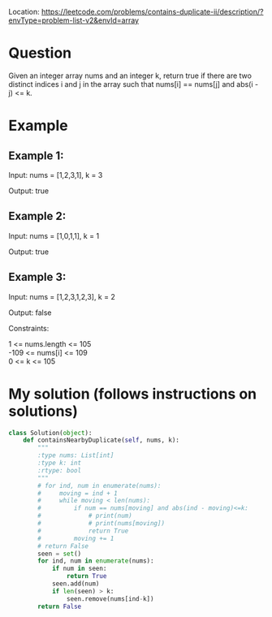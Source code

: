 Location: https://leetcode.com/problems/contains-duplicate-ii/description/?envType=problem-list-v2&envId=array
# Question
Given an integer array nums and an integer k, return true if there are two distinct indices i and j in the array such that nums[i] == nums[j] and abs(i - j) <= k.

# Example

## Example 1:

Input: nums = [1,2,3,1], k = 3

Output: true

## Example 2:

Input: nums = [1,0,1,1], k = 1

Output: true

## Example 3:

Input: nums = [1,2,3,1,2,3], k = 2

Output: false
 

Constraints:

1 <= nums.length <= 105\
-109 <= nums[i] <= 109\
0 <= k <= 105
 

# My solution (follows instructions on solutions)
```python
class Solution(object):
    def containsNearbyDuplicate(self, nums, k):
        """
        :type nums: List[int]
        :type k: int
        :rtype: bool
        """
        # for ind, num in enumerate(nums):
        #     moving = ind + 1
        #     while moving < len(nums):
        #         if num == nums[moving] and abs(ind - moving)<=k:
        #             # print(num)
        #             # print(nums[moving])
        #             return True
        #         moving += 1
        # return False
        seen = set()
        for ind, num in enumerate(nums):
            if num in seen:
                return True
            seen.add(num)
            if len(seen) > k:
                seen.remove(nums[ind-k])
        return False

        
```

